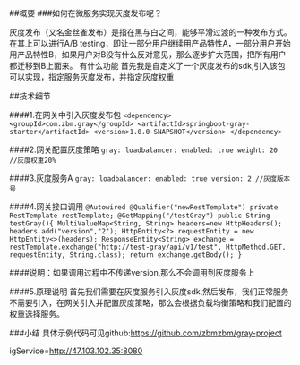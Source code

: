 
##概要
###如何在微服务实现灰度发布呢？

灰度发布（又名金丝雀发布）是指在黑与白之间，能够平滑过渡的一种发布方式。在其上可以进行A/B testing，即让一部分用户继续用产品特性A，一部分用户开始用产品特性B，如果用户对B没有什么反对意见，那么逐步扩大范围，把所有用户都迁移到B上面来。
有什么功能
首先我是自定义了一个灰度发布的sdk,引入该包可以实现，指定服务灰度发布，并指定灰度权重

##技术细节

####1.在网关中引入灰度发布包
`<dependency>
<groupId>com.zbm.gray</groupId>
<artifactId>springboot-gray-starter</artifactId>
<version>1.0.0-SNAPSHOT</version>
</dependency>`

####2.网关配置灰度策略
`gray:
loadbalancer:
enabled: true
weight: 20    //灰度权重20%`


####3.灰度服务A
`gray:
loadbalancer:
enabled: true
version: 2 //灰度版本号`

####4.网关接口调用
`@Autowired
@Qualifier("newRestTemplate")
private RestTemplate restTemplate;
@GetMapping("/testGray")
public String testGray(){
MultiValueMap<String, String> headers=new HttpHeaders();
headers.add("version","2");
HttpEntity<?> requestEntity = new HttpEntity<>(headers);
ResponseEntity<String> exchange = restTemplate.exchange("http://test-gray/api/v1/test", HttpMethod.GET, requestEntity, String.class);
return exchange.getBody();
}`

####说明：如果调用过程中不传递version,那么不会调用到灰度服务上

####5.原理说明
首先我们需要在灰度服务引入灰度sdk,然后发布，我们正常服务不需要引入，在网关引入并配置灰度策略，那么会根据负载均衡策略和我们配置的权重选择服务。

###小结
具体示例代码可见github:https://github.com/zbmzbm/gray-project

​igService=http://47.103.102.35:8080